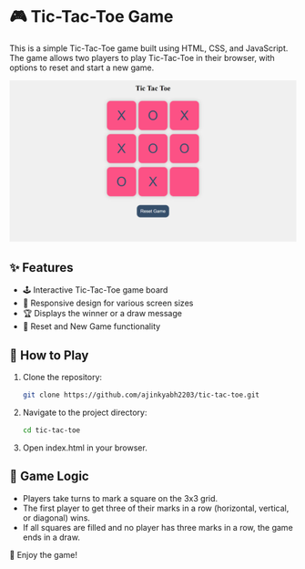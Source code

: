 # 🎮 Tic-Tac-Toe Game

This is a simple Tic-Tac-Toe game built using HTML, CSS, and JavaScript. The game allows two players to play Tic-Tac-Toe in their browser, with options to reset and start a new game.

![gamePlay](screenshot.png)

## ✨ Features

- 🕹️ Interactive Tic-Tac-Toe game board
- 📱 Responsive design for various screen sizes
- 🏆 Displays the winner or a draw message
- 🔄 Reset and New Game functionality

## 🚀 How to Play

1. Clone the repository:
   ```bash
   git clone https://github.com/ajinkyabh2203/tic-tac-toe.git
   ```
2. Navigate to the project directory:
   ```bash
   cd tic-tac-toe
   ```
3. Open index.html in your browser.

## 🧠 Game Logic

 - Players take turns to mark a square on the 3x3 grid.
 - The first player to get three of their marks in a row (horizontal, vertical, or diagonal) wins.
 - If all squares are filled and no player has three marks in a row, the game ends in a draw.

🎉 Enjoy the game!
